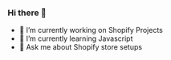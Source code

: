 ### Hi there 👋

- 🔭 I’m currently working on Shopify Projects
- 🌱 I’m currently learning Javascript
- 💬 Ask me about Shopify store setups

